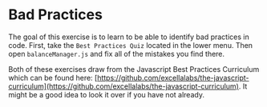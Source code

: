 # Bad Practices

The goal of this exercise is to learn to be able to identify bad practices in code. First, take the `Best Practices Quiz` located in the lower menu. Then open `balanceManager.js` and fix all of the mistakes you find there.

Both of these exercises draw from the Javascript Best Practices Curriculum which can be found here: [https://github.com/excellalabs/the-javascript-curriculum](https://github.com/excellalabs/the-javascript-curriculum). It might be a good idea to look it over if you have not already.

